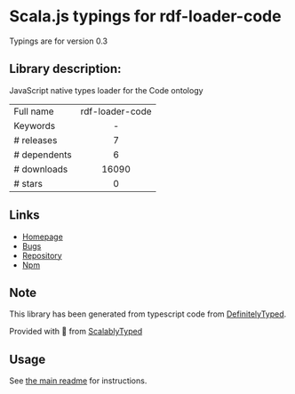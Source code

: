 
# Scala.js typings for rdf-loader-code

Typings are for version 0.3

## Library description:
JavaScript native types loader for the Code ontology

|                    |                 |
| ------------------ | :-------------: |
| Full name          | rdf-loader-code |
| Keywords           | - |
| # releases         | 7 |
| # dependents       | 6 |
| # downloads        | 16090 |
| # stars            | 0 |

## Links
- [Homepage](https://github.com/zazuko/rdf-loader-code)
- [Bugs](https://github.com/zazuko/rdf-loader-code/issues)
- [Repository](https://github.com/zazuko/rdf-loader-code)
- [Npm](https://www.npmjs.com/package/rdf-loader-code)
    


## Note
This library has been generated from typescript code from [DefinitelyTyped](https://definitelytyped.org).

Provided with :purple_heart: from [ScalablyTyped](https://github.com/oyvindberg/ScalablyTyped)

## Usage
See [the main readme](../../readme.md) for instructions.


